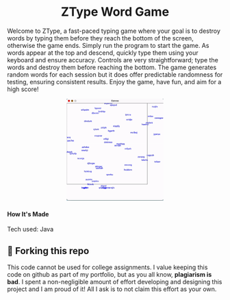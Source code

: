 <h1 align="center">ZType Word Game</h1>

<p>Welcome to ZType, a fast-paced typing game where your goal is to destroy words by typing them before they reach the bottom of the screen, otherwise the game ends. Simply run the program to start the game. As words appear at the top and descend, quickly type them using your keyboard and ensure accuracy. Controls are very straightforward; type the words and destroy them before reaching the bottom. The game generates random words for each session but it does offer predictable randomness for testing, ensuring consistent results. Enjoy the game, have fun, and aim for a high score!</p>

<p align="center"><img src="ZTypeGP.gif" width="45%" alt="examaple"></p>

<h4>How It's Made</h4>
<p>Tech used: Java</p>

## 🚨 Forking this repo

<p>This code cannot be used for college assignments. I value keeping this code on github as part of my portfolio, but as you all know, <b>plagiarism is bad</b>. I spent a non-negligible amount of effort developing and designing this project and I am proud of it! All I ask is to not claim this effort as your own.</p>
